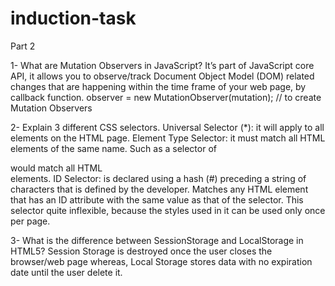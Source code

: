 # induction-task
Part 2

1- What are Mutation Observers in JavaScript?
It’s part of JavaScript core API, it allows you to observe/track Document Object Model (DOM) related changes that are happening within the time frame of your web page, by callback function.
observer = new MutationObserver(mutation); // to create Mutation Observers

2- Explain 3 different CSS selectors.
Universal Selector (*): it will apply to all elements on the HTML page. Element Type Selector: it must match all HTML elements of the same name. Such as a selector of <div> would match all HTML <div> elements. ID Selector: is declared using a hash (#) preceding a string of characters that is defined by the developer. Matches any HTML element that has an ID attribute with the same value as that of the selector. This selector quite inflexible, because the styles used in it can be used only once per page.

3- What is the difference between SessionStorage and LocalStorage in HTML5?
Session Storage is destroyed once the user closes the browser/web page whereas, Local Storage stores data with no expiration date until the user delete it.

